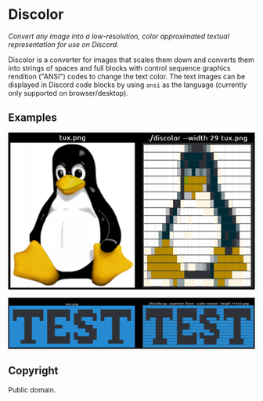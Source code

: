 # Discolor

*Convert any image into a low-resolution, color approximated textual
representation for use on Discord.*

Discolor is a converter for images that scales them down and converts them into
strings of spaces and full blocks with control sequence graphics rendition
("ANSI") codes to change the text color. The text images can be displayed in
Discord code blocks by using `ansi` as the language (currently only supported
on browser/desktop).

## Examples

![Image of Tux the penguin compared to converted version](/ctux.png)

![Test pixel art image compared to converted version](/ctest.png)

## Copyright

Public domain.